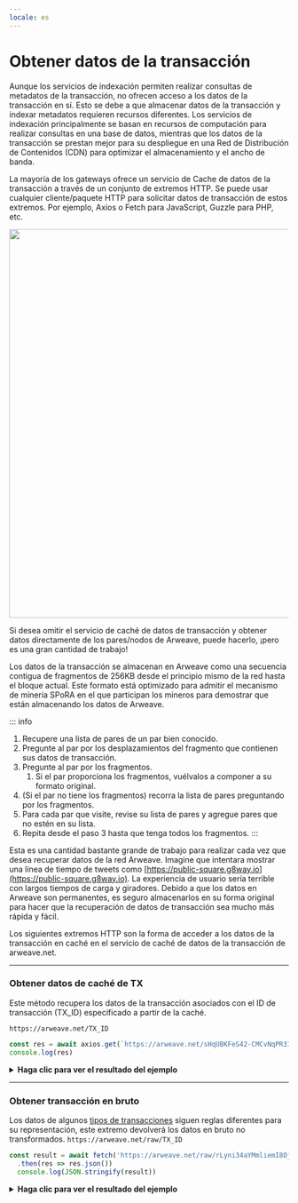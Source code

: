 ```yaml
---
locale: es
---
```



# Obtener datos de la transacción
Aunque los servicios de indexación permiten realizar consultas de metadatos de la transacción, no ofrecen acceso a los datos de la transacción en sí. Esto se debe a que almacenar datos de la transacción y indexar metadatos requieren recursos diferentes. Los servicios de indexación principalmente se basan en recursos de computación para realizar consultas en una base de datos, mientras que los datos de la transacción se prestan mejor para su despliegue en una Red de Distribución de Contenidos (CDN) para optimizar el almacenamiento y el ancho de banda.

La mayoría de los gateways ofrece un servicio de Cache de datos de la transacción a través de un conjunto de extremos HTTP. Se puede usar cualquier cliente/paquete HTTP para solicitar datos de transacción de estos extremos. Por ejemplo, Axios o Fetch para JavaScript, Guzzle para PHP, etc.

<img src="https://ar-io.net/VZs292M6mq8LqvjLMdoHGD45qZKDnITQVAmiM9O2KSI" width="700">

Si desea omitir el servicio de caché de datos de transacción y obtener datos directamente de los pares/nodos de Arweave, puede hacerlo, ¡pero es una gran cantidad de trabajo!

Los datos de la transacción se almacenan en Arweave como una secuencia contigua de fragmentos de 256KB desde el principio mismo de la red hasta el bloque actual. Este formato está optimizado para admitir el mecanismo de minería SPoRA en el que participan los mineros para demostrar que están almacenando los datos de Arweave.

::: info
1. Recupere una lista de pares de un par bien conocido.
1. Pregunte al par por los desplazamientos del fragmento que contienen sus datos de transacción.
1. Pregunte al par por los fragmentos.
    1. Si el par proporciona los fragmentos, vuélvalos a componer a su formato original.
1. (Si el par no tiene los fragmentos) recorra la lista de pares preguntando por los fragmentos.
1. Para cada par que visite, revise su lista de pares y agregue pares que no estén en su lista.
1. Repita desde el paso 3 hasta que tenga todos los fragmentos.
:::

Esta es una cantidad bastante grande de trabajo para realizar cada vez que desea recuperar datos de la red Arweave. Imagine que intentara mostrar una línea de tiempo de tweets como [https://public-square.g8way.io](https://public-square.g8way.io). La experiencia de usuario sería terrible con largos tiempos de carga y giradores. Debido a que los datos en Arweave son permanentes, es seguro almacenarlos en su forma original para hacer que la recuperación de datos de transacción sea mucho más rápida y fácil.

Los siguientes extremos HTTP son la forma de acceder a los datos de la transacción en caché en el servicio de caché de datos de la transacción de arweave.net.

<hr />

### Obtener datos de caché de TX
Este método recupera los datos de la transacción asociados con el ID de transacción (TX_ID) especificado a partir de la caché.

`https://arweave.net/TX_ID`

```js
const res = await axios.get(`https://arweave.net/sHqUBKFeS42-CMCvNqPR31yEP63qSJG3ImshfwzJJF8`)
console.log(res)
```

<details>
<summary><b>Haga clic para ver el resultado del ejemplo</b></summary>

```json
{
    "data": {
        "ticker": "ANT-PENDING",
        "name": "pending",
        "owner": "NlNd_PcajvxAkOweo7rZHJKiIJ7vW1WXt9vb6CzGmC0",
        "controller": "NlNd_PcajvxAkOweo7rZHJKiIJ7vW1WXt9vb6CzGmC0",
        "evolve": null,
        "records": {
            "@": "As-g0fqvO_ALZpSI8yKfCZaFtnmuwWasY83BQ520Duw"
        },
        "balances": {
            "NlNd_PcajvxAkOweo7rZHJKiIJ7vW1WXt9vb6CzGmC0": 1
        }
    },
    "status": 200,
    "statusText": "",
    "headers": {
        "cache-control": "public,must-revalidate,max-age=2592000",
        "content-length": "291",
        "content-type": "application/json; charset=utf-8"
    },
    "config": {
        "transitional": {
            "silentJSONParsing": true,
            "forcedJSONParsing": true,
            "clarifyTimeoutError": false
        },
        "adapter": [
            "xhr",
            "http"
        ],
        "transformRequest": [
            null
        ],
        "transformResponse": [
            null
        ],
        "timeout": 0,
        "xsrfCookieName": "XSRF-TOKEN",
        "xsrfHeaderName": "X-XSRF-TOKEN",
        "maxContentLength": -1,
        "maxBodyLength": -1,
        "env": {},
        "headers": {
            "Accept": "application/json, text/plain, */*"
        },
        "method": "get",
        "url": "https://arweave.net/sHqUBKFeS42-CMCvNqPR31yEP63qSJG3ImshfwzJJF8"
    },
    "request": {}
}

```
</details>
<hr />

### Obtener transacción en bruto
Los datos de algunos [tipos de transacciones](manifests.md) siguen reglas diferentes para su representación, este extremo devolverá los datos en bruto no transformados.
`https://arweave.net/raw/TX_ID`
```js
const result = await fetch('https://arweave.net/raw/rLyni34aYMmliemI8OjqtkE_JHHbFMb24YTQHGe9geo')
  .then(res => res.json())
  console.log(JSON.stringify(result))
```

<details>
<summary><b>Haga clic para ver el resultado del ejemplo</b></summary>

```json
{
  "manifest": "arweave/paths",
  "version": "0.1.0",
  "index": {
    "path": "index.html"
  },
  "paths": {
    "index.html": {
      "id": "FOPrEoqqk184Bn